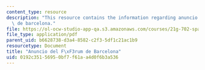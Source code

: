 ```yaml
---
content_type: resource
description: "This resource contains the information regarding anuncio del f\xF3rum\
  \ de barcelona."
file: https://ol-ocw-studio-app-qa.s3.amazonaws.com/courses/21g-702-spanish-ii-spring-2004/0192c35156950bf7f61aa4d0f6b3a536_MIT21G_702S04_35anu.pdf
file_type: application/pdf
parent_uid: b6628738-d3a4-8582-c2f3-5df1c21ac1b9
resourcetype: Document
title: "Anuncio del F\xF3rum de Barcelona"
uid: 0192c351-5695-0bf7-f61a-a4d0f6b3a536
---
```

